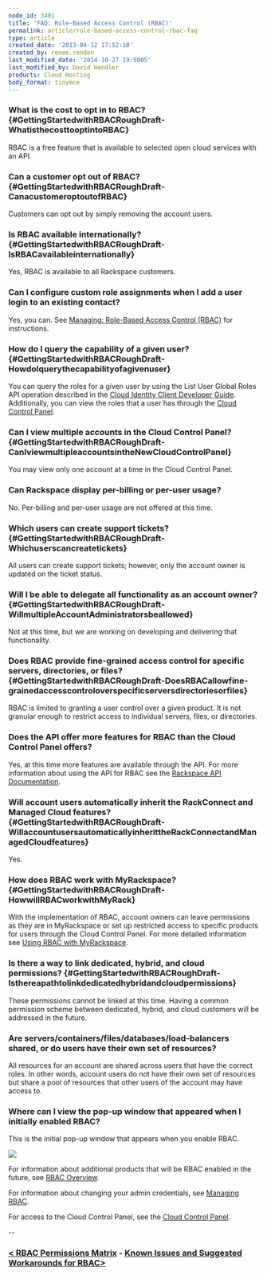 ```yaml
---
node_id: 3401
title: 'FAQ: Role-Based Access Control (RBAC)'
permalink: article/role-based-access-control-rbac-faq
type: article
created_date: '2013-04-12 17:52:10'
created_by: renee.rendon
last_modified_date: '2014-10-27 19:5005'
last_modified_by: David Hendler
products: Cloud Hosting
body_format: tinymce
---
```


### What is the cost to opt in to RBAC? {#GettingStartedwithRBACRoughDraft-WhatisthecosttooptintoRBAC}

RBAC is a free feature that is available to selected open cloud services
with an API.

### Can a customer opt out of RBAC? {#GettingStartedwithRBACRoughDraft-CanacustomeroptoutofRBAC}

Customers can opt out by simply removing the account users.  

### Is RBAC available internationally? {#GettingStartedwithRBACRoughDraft-IsRBACavailableinternationally}

Yes, RBAC is available to all Rackspace customers.

### Can I configure custom role assignments when I add a user login to an existing contact?

Yes, you can. See [Managing: Role-Based Access Control
(RBAC)](http://www.rackspace.com/knowledge_center/article/managing-role-based-access-control-rbac) for
instructions.

### How do I query the capability of a given user? {#GettingStartedwithRBACRoughDraft-HowdoIquerythecapabilityofagivenuser}

You can query the roles for a given user by using the List User Global
Roles API operation described in the [Cloud Identity Client Developer
Guide](http://docs.rackspace.com/auth/api/v2.0/auth-client-devguide/content/Overview-d1e65.html). Additionally,
you can view the roles that a user has through the [Cloud Control
Panel](http://MyCloud.rackspace.com).

### Can I view multiple accounts in the Cloud Control Panel? {#GettingStartedwithRBACRoughDraft-CanIviewmultipleaccountsintheNewCloudControlPanel}

You may view only one account at a time in the Cloud Control Panel.

### Can Rackspace display per-billing or per-user usage?

No. Per-billing and per-user usage are not offered at this time.

### Which users can create support tickets? {#GettingStartedwithRBACRoughDraft-Whichuserscancreatetickets}

All users can create support tickets; however, only the account owner is
updated on the ticket status.

### Will I be able to delegate all functionality as an account owner? {#GettingStartedwithRBACRoughDraft-WillmultipleAccountAdministratorsbeallowed}

Not at this time, but we are working on developing and delivering that
functionality.

### Does RBAC provide fine-grained access control for specific servers, directories, or files? {#GettingStartedwithRBACRoughDraft-DoesRBACallowfine-grainedaccesscontroloverspecificserversdirectoriesorfiles}

RBAC is limited to granting a user control over a given product. It is
not granular enough to restrict access to individual servers, files, or
directories.

### Does the API offer more features for RBAC than the Cloud Control Panel offers?

Yes, at this time more features are available through the API. For more
information about using the API for RBAC see the [Rackspace API
Documentation](http://docs.rackspace.com/).

### Will account users automatically inherit the RackConnect and Managed Cloud features? {#GettingStartedwithRBACRoughDraft-WillaccountusersautomaticallyinherittheRackConnectandManagedCloudfeatures}

Yes.

### How does RBAC work with MyRackspace? {#GettingStartedwithRBACRoughDraft-HowwillRBACworkwithMyRack}

With the implementation of RBAC, account owners can leave permissions as
they are in MyRackspace or set up restricted access to specific products
for users through the Cloud Control Panel. For more detailed information
see [Using RBAC with
MyRackspace](http://www.rackspace.com/knowledge_center/article/using-rbac-with-myrackspace).

### Is there a way to link dedicated, hybrid, and cloud permissions? {#GettingStartedwithRBACRoughDraft-Isthereapathtolinkdedicatedhybridandcloudpermissions}

These permissions cannot be linked at this time. Having a common
permission scheme between dedicated, hybrid, and cloud customers will be
addressed in the future. 

### Are servers/containers/files/databases/load-balancers shared, or do users have their own set of resources?

All resources for an account are shared across users that have the
correct roles. In other words, account users do not have their own set
of resources but share a pool of resources that other users of the
account may have access to. 

### Where can I view the pop-up window that appeared when I initially enabled RBAC?

This is the initial pop-up window that appears when you enable RBAC. 

[![](/knowledge_center/sites/default/files/field/image/RBAC%20Initial%20PDF_0.png)](http://www.rackspace.com/knowledge_center/sites/default/files/field/image/RBAC%20Initial%20PDF_0.png)

For information about additional products that will be RBAC enabled in
the future, see [RBAC
Overview](http://www.rackspace.com/knowledge_center/article/overview-role-based-access-control-rbac).

For information about changing your admin credentials, see [Managing
RBAC](http://www.rackspace.com/knowledge_center/article/managing-role-based-access-control-rbac).

For access to the Cloud Control Panel, see the [Cloud Control
Panel](https://mycloud.rackspace.com/).

  
--

### [\< RBAC Permissions Matrix](http://www.rackspace.com/knowledge_center/article/permissions-matrix-for-role-based-access-control-rbac)  -  [Known Issues and Suggested Workarounds for RBAC\>](http://www.rackspace.com/knowledge_center/article/known-issues-and-suggested-workarounds-role-based-access-control)

